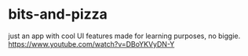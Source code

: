 # bits-and-pizza
just an app with cool UI features made for learning purposes, no biggie.
</br>https://www.youtube.com/watch?v=DBoYKVyDN-Y
